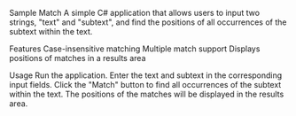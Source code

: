 Sample Match
A simple C# application that allows users to input two strings, "text" and "subtext", and find the positions of all occurrences of the subtext within the text.

Features
Case-insensitive matching
Multiple match support
Displays positions of matches in a results area

Usage
Run the application.
Enter the text and subtext in the corresponding input fields.
Click the "Match" button to find all occurrences of the subtext within the text.
The positions of the matches will be displayed in the results area.
